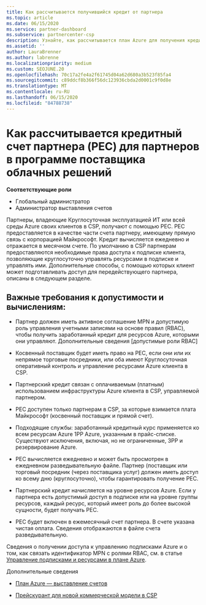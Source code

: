 ```yaml
---
title: Как рассчитывается получившийся кредит от партнера
ms.topic: article
ms.date: 06/15/2020
ms.service: partner-dashboard
ms.subservice: partnercenter-csp
description: Узнайте, как рассчитывается план Azure для получения кредита (PEC). Сюда входят требования к допустимости для партнеров и косвенных поставщиков.
ms.assetid: ''
author: LauraBrenner
ms.author: labrenne
ms.localizationpriority: medium
ms.custom: SEOJUNE.20
ms.openlocfilehash: 70c17a2fe4a2f61745d04a62d680a3b523f85fa4
ms.sourcegitcommit: c89ddcf8b366f56dc123936cbda2d0001c9f0d8e
ms.translationtype: MT
ms.contentlocale: ru-RU
ms.lasthandoff: 06/15/2020
ms.locfileid: "84788738"
---
```

# <a name="how-partner-earned-credit-pec-is-calculated-for-partners-in-the-cloud-solution-provider-program"></a>Как рассчитывается кредитный счет партнера (PEC) для партнеров в программе поставщика облачных решений

**Соответствующие роли**

- Глобальный администратор
- Администратор выставления счетов

Партнеры, владеющие Круглосуточная эксплуатацией ИТ или всей среды Azure своих клиентов в CSP, получают с помощью PEC. PEC предоставляется в качестве части счета партнеру, имеющему прямую связь с корпорацией Майкрософт. Кредит вычисляется ежедневно и отражается в месячном счете. По умолчанию в CSP партнерам предоставляются необходимые права доступа к подписке клиента, позволяющие круглосуточно управлять ресурсами в подписке и управлять ими. Дополнительные способы, с помощью которых клиент может подготавливать доступ для передействующего партнера, описаны в следующем разделе.


## <a name="important-eligibility-and-calculation-requirements"></a>Важные требования к допустимости и вычислениям:

- Партнер должен иметь активное соглашение MPN и допустимую роль управления учетными записями на основе правил (RBAC), чтобы получить заработанный кредит для ресурсов Azure, которыми они управляют. Дополнительные сведения [допустимые роли RBAC]

- Косвенный поставщик будет иметь право на PEC, если они или их непрямое торговые посредники, или оба имеют Круглосуточная оперативный контроль и управление ресурсами Azure клиента в CSP.

- Партнерский кредит связан с оплачиваемым (платным) использованием инфраструктуры Azure клиента в CSP, управляемой партнером. 

- PEC доступен только партнерам в CSP, за которые взимается плата Майкрософт (косвенный поставщик и прямой счет).

- Подходящие службы: заработанный кредитный курс применяется ко всем ресурсам Azure 1PP Azure, указанным в прайс-списке. Существуют исключения, включая, но не ограниченные, 3PP и резервирование Azure.

- PEC вычисляется ежедневно и может быть просмотрен в ежедневном разведывательную файле. Партнер (поставщик или торговый посредник (через поставщика услуг) должен иметь доступ ко всему дню (круглосуточно), чтобы гарантировать получение PEC.

- Партнерский кредит начисляется на уровне ресурсов Azure. Если у партнера есть допустимый доступ в подписке или на уровне группы ресурсов, каждый ресурс, который имеет роль до более высокой сущности, будет получать PEC. 

- PEC будет включен в ежемесячный счет партнера. В счете указана чистая оплата. Сведения отображаются в файле счета разведывательную.

Сведения о получении доступа к управлению подписками Azure и о том, как связать идентификатор MPN с ролями RBAC, см. в статье [Управление подписками и ресурсами в плане Azure](azure-plan-manage.md).

Дополнительные сведения

- [План Azure — выставление счетов](azure-plan-billing.md)

- [Прейскурант для новой коммерческой модели в CSP](azure-plan-price-list.md)